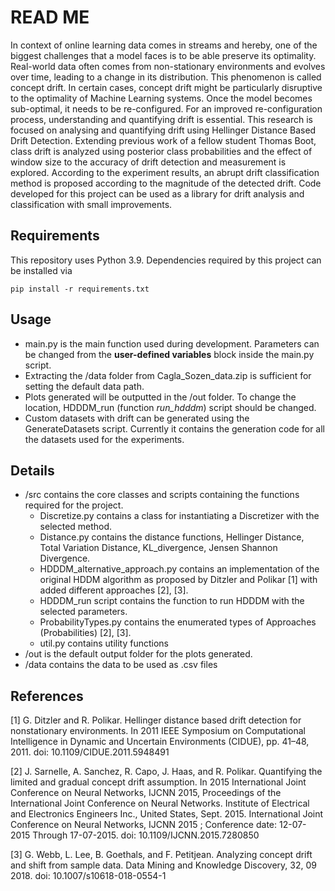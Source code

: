 # READ ME

In context of online learning data comes in streams and hereby, one of the biggest challenges that a model faces is to be able preserve its optimality. Real-world data often comes from non-stationary environments and evolves over time, leading to a change in its distribution. This phenomenon is called concept drift. In certain cases, concept drift might be particularly disruptive to the optimality of Machine Learning systems. Once the model becomes sub-optimal, it needs to be re-configured. For an improved re-configuration process, understanding and quantifying drift is essential. This research is focused on analysing and quantifying drift using Hellinger Distance Based Drift Detection. Extending previous work of a fellow student Thomas Boot, class drift is analyzed using posterior class probabilities and the effect of window size to the accuracy of drift detection and measurement is explored. According to the experiment results, an abrupt drift classification method is proposed according to the magnitude of the detected drift. Code developed for this project can be used as a library for drift analysis and classification with small improvements.

## Requirements

This repository uses Python 3.9. Dependencies required by this project can be installed via

`pip install -r requirements.txt`

## Usage 

- main.py is the main function used during development. Parameters can be changed from the **user-defined variables** block inside the main.py script.
- Extracting the /data folder from Cagla_Sozen_data.zip is sufficient for setting the default data path.
- Plots generated will be outputted in the /out folder. To change the location, HDDDM_run (function _run_hdddm_) script should be changed. 
- Custom datasets with drift can be generated using the GenerateDatasets script. Currently it contains the generation code for all the datasets used for the experiments. 

## Details
- /src contains the core classes and scripts containing the functions required for the project. 
  - Discretize.py contains a class for instantiating a Discretizer with the selected method.
  - Distance.py contains the distance functions, Hellinger Distance, Total Variation Distance, KL_divergence, Jensen Shannon Divergence.
  - HDDDM_alternative_approach.py contains an implementation of the original HDDM algorithm as proposed by Ditzler and Polikar [1] with added different approaches [2], [3]. 
  - HDDDM_run script contains the function to run HDDDM with the selected parameters.
  - ProbabilityTypes.py contains the enumerated types of Approaches (Probabilities) [2], [3].
  - util.py contains utility functions
- /out is the default output folder for the plots generated.
- /data contains the data to be used as .csv files

## References 

[1] G. Ditzler and R. Polikar. Hellinger distance based drift detection for  nonstationary environments. In 2011 IEEE Symposium on Computational Intelligence in Dynamic and Uncertain Environments (CIDUE), pp. 41–48, 2011. doi: 10.1109/CIDUE.2011.5948491

[2] J. Sarnelle, A. Sanchez, R. Capo, J. Haas, and R. Polikar. Quantifying  the limited and gradual concept drift assumption. In 2015 International Joint Conference on Neural Networks, IJCNN 2015, Proceedings of the  International Joint Conference on Neural Networks. Institute of Electrical  and Electronics Engineers Inc., United States, Sept. 2015. International Joint Conference on Neural Networks, IJCNN 2015 ; Conference date: 12-07-2015 Through 17-07-2015. doi: 10.1109/IJCNN.2015.7280850

[3] G. Webb, L. Lee, B. Goethals, and F. Petitjean. Analyzing concept drift  and shift from sample data. Data Mining and Knowledge Discovery, 32, 09 2018. doi: 10.1007/s10618-018-0554-1
